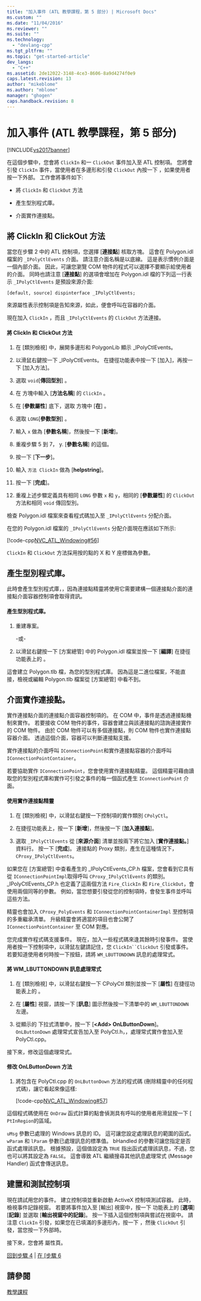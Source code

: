 ```yaml
---
title: "加入事件 (ATL 教學課程，第 5 部分) | Microsoft Docs"
ms.custom: ""
ms.date: "11/04/2016"
ms.reviewer: ""
ms.suite: ""
ms.technology: 
  - "devlang-cpp"
ms.tgt_pltfrm: ""
ms.topic: "get-started-article"
dev_langs: 
  - "C++"
ms.assetid: 2de12022-3148-4ce3-8606-8a9d4274f0e9
caps.latest.revision: 13
author: "mikeblome"
ms.author: "mblome"
manager: "ghogen"
caps.handback.revision: 8
---
```

# 加入事件 (ATL 教學課程，第 5 部分)
[!INCLUDE[vs2017banner](../assembler/inline/includes/vs2017banner.md)]

在這個步驟中，您會將 `ClickIn` 和一 `ClickOut` 事件加入至 ATL 控制項。  您將會引發 `ClickIn` 事件，當使用者在多邊形和引發 `ClickOut` 內按一下 ，如果使用者按一下外部。  工作會將事件如下:  
  
-   將 `ClickIn` 和 `ClickOut` 方法  
  
-   產生型別程式庫。  
  
-   介面實作連接點。  
  
## 將 ClickIn 和 ClickOut 方法  
 當您在步驟 2 中的 ATL 控制項，您選擇 \[**連接點**\] 核取方塊。  這會在 Polygon.idl 檔案的 `_IPolyCtlEvents` 介面。  請注意介面名稱是以底線。  這是表示慣例介面是一個內部介面。  因此，可讓您瀏覽 COM 物件的程式可以選擇不要顯示給使用者的介面。  同時也請注意 \[**連接點**\] 的選項會增加在 Polygon.idl 檔的下列這一行表示 `_IPolyCtlEvents` 是預設來源介面:  
  
 `[default, source] dispinterface _IPolyCtlEvents;`  
  
 來源屬性表示控制項是告知來源，如此，便會呼叫在容器的介面。  
  
 現在加入 `ClickIn` ，而且 `_IPolyCtlEvents` 的 `ClickOut` 方法連接。  
  
#### 將 ClickIn 和 ClickOut 方法  
  
1.  在 \[類別檢視\] 中，展開多邊形和 PolygonLib 顯示 \_IPolyCtlEvents。  
  
2.  以滑鼠右鍵按一下 \_IPolyCtlEvents。  在捷徑功能表中按一下 \[加入\]，再按一下 \[加入方法\]。  
  
3.  選取 `void`\[**傳回型別**\] 。  
  
4.  在  方塊中輸入 \[**方法名稱**\] 的 `ClickIn` 。  
  
5.  在 \[**參數屬性**\] 底下，選取  方塊中 \[**在**\] 。  
  
6.  選取 `LONG`\[**參數型別**\] 。  
  
7.  輸入 `x` 做為 \[**參數名稱**\]，然後按一下 \[**新增**\]。  
  
8.  重複步驟 5 到 7， y. \[**參數名稱**\] 的這個。  
  
9. 按一下 \[**下一步**\]。  
  
10. 輸入 `方法 ClickIn` 做為 \[**helpstring**\]。  
  
11. 按一下 \[**完成**\]。  
  
12. 重複上述步驟定義具有相同 `LONG` 參數 `x` 和 `y`，相同的 \[**參數屬性**\] 的 `ClickOut` 方法和相同 `void` 傳回型別。  
  
 檢查 Polygon.idl 檔案來查看程式碼加入至 `_IPolyCtlEvents` 分配介面。  
  
 在您的 Polygon.idl 檔案的 `_IPolyCtlEvents` 分配介面現在應該如下所示:  
  
 [!code-cpp[NVC_ATL_Windowing#56](../atl/codesnippet/CPP/adding-an-event-atl-tutorial-part-5_1.idl)]  
  
 `ClickIn` 和 `ClickOut` 方法採用按的點的 X 和 Y 座標做為參數。  
  
## 產生型別程式庫。  
 此時會產生型別程式庫，，因為連接點精靈將使用它需要建構一個連接點介面的連接點介面容器控制項會取得資訊。  
  
#### 產生型別程式庫。  
  
1.  重建專案。  
  
     \-或\-  
  
2.  以滑鼠右鍵按一下 \[方案總管\] 中的 Polygon.idl 檔案並按一下 \[**編譯**\] 在捷徑功能表上的 。  
  
 這會建立 Polygon.tlb 檔，為您的型別程式庫。  因為這是二進位檔案，不能直接，檢視或編輯 Polygon.tlb 檔案從 \[方案總管\] 中看不到。  
  
## 介面實作連接點。  
 實作連接點介面的連接點介面容器控制項的。  在 COM 中，事件是透過連接點機制來實作。  若要接收 COM 物件的事件，容器會建立與該連接點的諮詢連接實作的 COM 物件。  由於 COM 物件可以有多個連接點，則 COM 物件也實作連接點容器介面。  透過這個介面，容器可以判斷連接點支援。  
  
 實作連接點的介面呼叫 `IConnectionPoint`和實作連接點容器的介面呼叫 `IConnectionPointContainer`。  
  
 若要協助實作 `IConnectionPoint`，您會使用實作連接點精靈。  這個精靈可藉由讀取您的型別程式庫和實作可引發之事件的每一個函式產生 `IConnectionPoint` 介面。  
  
#### 使用實作連接點精靈  
  
1.  在 \[類別檢視\] 中，以滑鼠右鍵按一下控制項的實作類別 `CPolyCtl`。  
  
2.  在捷徑功能表上，按一下 \[**新增**\]，然後按一下 \[**加入連接點**\]。  
  
3.  選取 `_IPolyCtlEvents` 從 \[**來源介面**\] 清單並按兩下將它加入 \[**實作連接點。**\] 資料行。  按一下 \[**完成**\]。  連接點的 Proxy 類別，產生在這種情況下， `CProxy_IPolyCtlEvents`。  
  
 如果您在 \[方案總管\] 中查看產生的 \_IPolyCtlEvents\_CP.h 檔案，您會看到它具有從 `IConnectionPointImpl`取得呼叫 `CProxy_IPolyCtlEvents` 的類別。  \_IPolyCtlEvents\_CP.h 也定義了這兩個方法 `Fire_ClickIn` 和 `Fire_ClickOut`，會使用兩個同等的參數。  例如，當您想要引發從您的控制項時，會發生事件並呼叫這些方法。  
  
 精靈也會加入 `CProxy_PolyEvents` 和 `IConnectionPointContainerImpl` 至控制項的多重繼承清單。  升級精靈會將適當的項目也會公開了 `IConnectionPointContainer` 至 COM 對應。  
  
 您完成實作程式碼支援事件。  現在，加入一些程式碼來逢其餘時引發事件。  當使用者按一下控制項中，以滑鼠左鍵請記住，您 `ClickIn``ClickOut` 引發或事件。  若要知道使用者何時按一下按鈕，請將 `WM_LBUTTONDOWN` 訊息的處理常式。  
  
#### 將 WM\_LBUTTONDOWN 訊息處理常式  
  
1.  在 \[類別檢視\] 中，以滑鼠右鍵按一下 CPolyCtl 類別並按一下 \[**屬性**\] 在捷徑功能表上的 。  
  
2.  在 \[**屬性**\] 視窗，請按一下 \[**訊息**\] 圖示然後按一下清單中的 `WM_LBUTTONDOWN` 左邊。  
  
3.  從顯示的  下拉式清單中，按一下 \[**\<Add\> OnLButtonDown**\]。  `OnLButtonDown` 處理常式宣告加入至 PolyCtl.h，，處理常式實作會加入至 PolyCtl.cpp。  
  
 接下來，修改這個處理常式。  
  
#### 修改 OnLButtonDown 方法  
  
1.  將包含在 PolyCtl.cpp 的 `OnLButtonDown` 方法的程式碼 \(刪除精靈中的任何程式碼\)，讓它看起來像這樣:  
  
     [!code-cpp[NVC_ATL_Windowing#57](../atl/codesnippet/CPP/adding-an-event-atl-tutorial-part-5_2.cpp)]  
  
 這個程式碼使用在 `OnDraw` 函式計算的點會偵測具有呼叫的使用者用滑鼠按一下 \[ `PtInRegion`的區域。  
  
 `uMsg` 參數已處理的 Windows 訊息的 ID。  這可讓您設定處理訊息的範圍的函式。  `wParam` 和 `lParam` 參數已處理訊息的標準值。  bHandled 的參數可讓您指定是否函式處理該訊息。  根據預設，這個值設定為 `TRUE` 指出函式處理該訊息，不過，您也可以將其設定為 `FALSE`。  這會導致 ATL 繼續搜尋其他訊息處理常式 \(Message Handler\) 函式會傳送訊息。  
  
## 建置和測試控制項  
 現在請試用您的事件。  建立控制項並重新啟動 ActiveX 控制項測試容器。  此時，檢視事件記錄視窗。  若要將事件加入至 \[輸出\] 視窗中，按一下  功能表上的 \[**選項**\]\[**記錄**\] 並選取 \[**輸出視窗中的記錄**\]。  按一下插入這個控制項與嘗試在視窗中。  請注意 `ClickIn` 引發，如果您在已填滿的多邊形內，按一下 ，然後 `ClickOut` 引發，當您按一下外部時。  
  
 接下來，您會將  屬性頁。  
  
 [回到步驟 4](../atl/changing-the-drawing-code-atl-tutorial-part-4.md) &#124; [在 &#91;步驟 6](../atl/adding-a-property-page-atl-tutorial-part-6.md)  
  
## 請參閱  
 [教學課程](../atl/active-template-library-atl-tutorial.md)